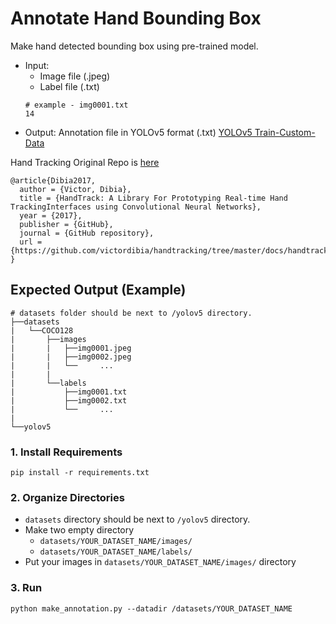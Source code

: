 ﻿# Annotate Hand Bounding Box 
Make hand detected bounding box using pre-trained model. 
- Input: 
  - Image file (.jpeg) 
  - Label file (.txt)
  ```
  # example - img0001.txt
  14
  ```
- Output: Annotation file in YOLOv5 format (.txt) [YOLOv5 Train-Custom-Data](https://github.com/ultralytics/yolov5/wiki/Train-Custom-Data)

Hand Tracking Original Repo is [here](https://github.com/victordibia/handtracking)
```
@article{Dibia2017,
  author = {Victor, Dibia},
  title = {HandTrack: A Library For Prototyping Real-time Hand TrackingInterfaces using Convolutional Neural Networks},
  year = {2017},
  publisher = {GitHub},
  journal = {GitHub repository},
  url = {https://github.com/victordibia/handtracking/tree/master/docs/handtrack.pdf}, 
}
```
## Expected Output (Example)
```
# datasets folder should be next to /yolov5 directory.
├──datasets
|   └──COCO128
|       ├──images
|       |   ├──img0001.jpeg
|       |   ├──img0002.jpeg
|       |   └──     ...
|       |
|       └──labels
|           ├──img0001.txt
|           ├──img0002.txt
|           └──     ...
|       
└──yolov5
```


### 1. Install Requirements
```
pip install -r requirements.txt
```
### 2. Organize Directories
- `datasets` directory should be next to `/yolov5` directory. 
- Make two empty directory
  - `datasets/YOUR_DATASET_NAME/images/`
  - `datasets/YOUR_DATASET_NAME/labels/`
- Put your images in `datasets/YOUR_DATASET_NAME/images/` directory
### 3. Run 
```
python make_annotation.py --datadir /datasets/YOUR_DATASET_NAME
```